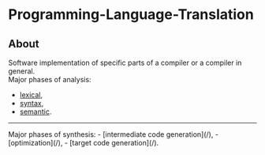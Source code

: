 # Programming-Language-Translation
## About 
Software implementation of specific parts of a compiler or a compiler in general.<br> 
Major phases of analysis: 
- [lexical](/), 
- [syntax](/),
- [semantic](/).
<hr>
Major phases of synthesis:
- [intermediate code generation](/),
- [optimization](/),
- [target code generation](/).
